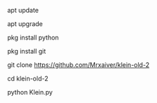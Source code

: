 apt update

apt upgrade

pkg install python

pkg install git

git clone https://github.com/Mrxaiver/klein-old-2

cd klein-old-2

python Klein.py
